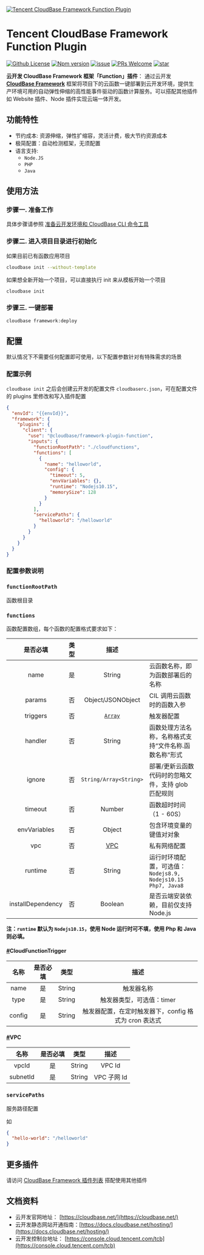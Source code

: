 <a href="https://github.com/TencentCloudBase/cloudbase-framework/tree/master/packages/framework-plugin-function">![Tencent CloudBase Framework Function Plugin](https://main.qcloudimg.com/raw/2cd529a816464f59684515f73b0a5622.jpg)</a>

# Tencent CloudBase Framework Function Plugin

[![Github License](https://img.shields.io/github/license/TencentCloudBase/cloudbase-framework)](LICENSE)
[![Npm version](https://img.shields.io/npm/v/@cloudbase/framework-plugin-function)](https://www.npmjs.com/package/@cloudbase/framework-plugin-function)
[![issue](https://img.shields.io/github/issues/TencentCloudBase/cloudbase-framework)](https://github.com/TencentCloudBase/cloudbase-framework/issues)
[![PRs Welcome](https://img.shields.io/badge/PRs-welcome-brightgreen.svg)](https://github.com/TencentCloudBase/cloudbase-framework/pulls)
[![star](https://img.shields.io/github/stars/TencentCloudBase/cloudbase-framework?style=social)](https://github.com/TencentCloudBase/cloudbase-framework)

**云开发 CloudBase Framework 框架「Function」插件**： 通过云开发 **[CloudBase Framework](https://github.com/TencentCloudBase/cloudbase-framework)** 框架将项目下的云函数一键部署到云开发环境，提供生产环境可用的自动弹性伸缩的高性能事件驱动的函数计算服务。可以搭配其他插件如 Website 插件、Node 插件实现云端一体开发。

## 功能特性

- 节约成本: 资源伸缩，弹性扩缩容，灵活计费，极大节约资源成本
- 极简配置：自动检测框架，无须配置
- 语言支持:
  - `Node.JS`
  - `PHP`
  - `Java`

## 使用方法

### 步骤一. 准备工作

具体步骤请参照 [准备云开发环境和 CloudBase CLI 命令工具](../../CLI_GUIDE.md)

### 步骤二. 进入项目目录进行初始化

如果目前已有函数应用项目

```bash
cloudbase init --without-template
```

如果想全新开始一个项目，可以直接执行 init 来从模板开始一个项目

```bash
cloudbase init
```

### 步骤三. 一键部署

```bash
cloudbase framework:deploy
```

## 配置

默认情况下不需要任何配置即可使用，以下配置参数针对有特殊需求的场景

### 配置示例

`cloudbase init` 之后会创建云开发的配置文件 `cloudbaserc.json`，可在配置文件的 plugins 里修改和写入插件配置

```json
{
  "envId": "{{envId}}",
  "framework": {
    "plugins": {
      "client": {
        "use": "@cloudbase/framework-plugin-function",
        "inputs": {
          "functionRootPath": "./cloudfunctions",
          "functions": [
            {
              "name": "helloworld",
              "config": {
                "timeout": 5,
                "envVariables": {},
                "runtime": "Nodejs10.15",
                "memorySize": 128
              }
            }
          ],
          "servicePaths": {
            "helloworld": "/helloworld"
          }
        }
      }
    }
  }
}
```

### 配置参数说明

### `functionRootPath`

函数根目录

### `functions`

函数配置数组，每个函数的配置格式要求如下：

|     是否必填      | 类型 |                                         描述                                          |                                                               |
| :---------------: | :--: | :-----------------------------------------------------------------------------------: | ------------------------------------------------------------- |
|       name        |  是  |                                        String                                         | 云函数名称，即为函数部署后的名称                              |
|      params       |  否  |                                   Object/JSONObject                                   | CIL 调用云函数时的函数入参                                    |
|     triggers      |  否  | [`Array`](https://docs.cloudbase.net/cli/functions/configs.html#cloudfunctiontrigger) | 触发器配置                                                    |
|      handler      |  否  |                                        String                                         | 函数处理方法名称，名称格式支持“文件名称.函数名称”形式         |
|      ignore       |  否  |                                `String/Array<String>`                                 | 部署/更新云函数代码时的忽略文件，支持 glob 匹配规则           |
|      timeout      |  否  |                                        Number                                         | 函数超时时间（1 - 60S）                                       |
|   envVariables    |  否  |                                        Object                                         | 包含环境变量的键值对对象                                      |
|        vpc        |  否  |           [VPC](https://docs.cloudbase.net/cli/functions/configs.html#vpc)            | 私有网络配置                                                  |
|      runtime      |  否  |                                        String                                         | 运行时环境配置，可选值： `Nodejs8.9, Nodejs10.15 Php7, Java8` |
| installDependency |  否  |                                        Boolean                                        | 是否云端安装依赖，目前仅支持 Node.js                          |

**注：`runtime` 默认为 `Nodejs10.15`，使用 Node 运行时可不填，使用 Php 和 Java 则必填。**

#### [#](https://docs.cloudbase.net/cli/functions/configs.html#cloudfunctiontrigger)CloudFunctionTrigger

|  名称  | 是否必填 |  类型  |                         描述                          |
| :----: | :------: | :----: | :---------------------------------------------------: |
|  name  |    是    | String |                      触发器名称                       |
|  type  |    是    | String |               触发器类型，可选值：timer               |
| config |    是    | String | 触发器配置，在定时触发器下，config 格式为 cron 表达式 |

#### [#](https://docs.cloudbase.net/cli/functions/configs.html#vpc)VPC

|   名称   | 是否必填 |  类型  |    描述     |
| :------: | :------: | :----: | :---------: |
|  vpcId   |    是    | String |   VPC Id    |
| subnetId |    是    | String | VPC 子网 Id |

### `servicePaths`

服务路径配置

如

```json
{
  "hello-world": "/helloworld"
}
```

## 更多插件

请访问 [CloudBase Framework 插件列表](https://github.com/TencentCloudBase/cloudbase-framework#%E7%9B%AE%E5%89%8D%E6%94%AF%E6%8C%81%E7%9A%84%E6%8F%92%E4%BB%B6%E5%88%97%E8%A1%A8) 搭配使用其他插件

## 文档资料

- 云开发官网地址： [https://cloudbase.net/](https://cloudbase.net/)
- 云开发静态网站开通指南：[https://docs.cloudbase.net/hosting/](https://docs.cloudbase.net/hosting/)
- 云开发控制台地址： [https://console.cloud.tencent.com/tcb](https://console.cloud.tencent.com/tcb)
